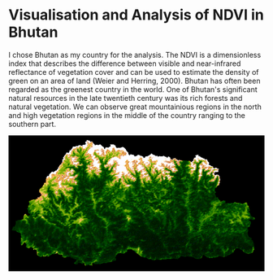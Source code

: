 # Visualisation and Analysis of NDVI in Bhutan

I chose Bhutan as my country for the analysis. The NDVI is a dimensionless index that describes the difference between visible and near-infrared reflectance of vegetation cover and can be used to estimate the density of green on an area of land (Weier and Herring, 2000). Bhutan has often been regarded as the greenest country in the world. One of Bhutan's significant natural resources in the late twentieth century was its rich forests and natural vegetation. We can observe great mountainious regions in the north and high vegetation regions in the middle of the country ranging to the southern part. 

<img src= "Bhutan.gif">
